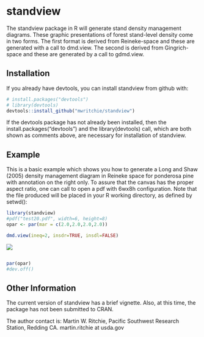 
<!-- README.md is generated from README.Rmd. Please edit that file -->

# standview

The standview package in R will generate stand density management
diagrams. These graphic presentations of forest stand-level density come
in two forms. The first format is derived from Reineke-space and these
are generated with a call to dmd.view. The second is derived from
Gingrich-space and these are generated by a call to gdmd.view.

## Installation

If you already have devtools, you can install standview from github
with:

``` r
# install.packages("devtools")
# library(devtools)
devtools::install_github("mwritchie/standview")
```

If the devtools package has not already been installed, then the
install.packages(“devtools”) and the library(devtools) call, which are
both shown as comments above, are necessary for installation of
standview.

## Example

This is a basic example which shows you how to generate a Long and Shaw
(2005) density management diagram in Reineke space for ponderosa pine
with annotation on the right only. To assure that the canvas has the
proper aspect ratio, one can call to open a pdf with 6wx8h
configuration. Note that the file produced will be placed in your R
working directory, as defined by setwd():

``` r
library(standview)
#pdf("test20.pdf", width=6, height=8)
opar <- par(mar = c(2.0,2.0,2.0,2.0))

dmd.view(ineq=2, insdr=TRUE, insdl=FALSE)
```

![](README-fig1.show-1.png)<!-- -->

``` r

par(opar)
#dev.off()
```

## Other Information

The current version of standview has a brief vignette. Also, at this
time, the package has not been submitted to CRAN.

The author contact is: Martin W. Ritchie, Pacific Southwest Research
Station, Redding CA. martin.ritchie at usda.gov
